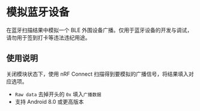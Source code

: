 # 模拟蓝牙设备
在蓝牙扫描结果中模拟一个 BLE 外围设备广播。仅用于蓝牙设备的开发与调试，请勿用于签到打卡等违法违纪用途。
## 使用说明
关闭模块状态下，使用 nRF Connect 扫描得到要模拟的广播信号，将结果填入对应选项。
* `Raw data` 去掉开头的 `0x` 填入`广播数据`
* 支持 Android 8.0 或更高版本
